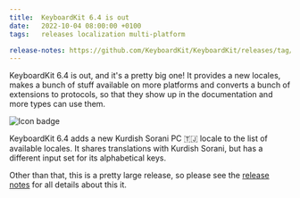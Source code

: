 ```yaml
---
title:  KeyboardKit 6.4 is out
date:   2022-10-04 08:00:00 +0100
tags:   releases localization multi-platform

release-notes: https://github.com/KeyboardKit/KeyboardKit/releases/tag/6.4.0
---
```


KeyboardKit 6.4 is out, and it's a pretty big one! It provides a new locales, makes a bunch of stuff available on more platforms and converts a bunch of extensions to protocols, so that they show up in the documentation and more types can use them.

![Icon badge]({{page.image}})

KeyboardKit 6.4 adds a new Kurdish Sorani PC 🇹🇯 locale to the list of available locales. It shares translations with Kurdish Sorani, but has a different input set for its alphabetical keys.

Other than that, this is a pretty large release, so please see the [release notes]({{page.release-notes}}) for all details about this it.